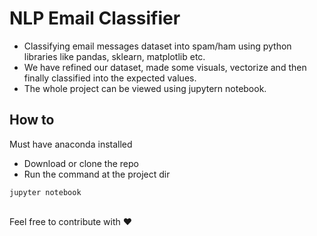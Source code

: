 # NLP Email Classifier

+ Classifying email messages dataset into spam/ham using python libraries like pandas, sklearn, matplotlib etc.
+ We have refined our dataset, made some visuals, vectorize and then finally classified into the expected values.
+ The whole project can be viewed using jupytern notebook.
## How to
Must have anaconda installed
+ Download or clone the repo
+ Run the command at the project dir
```
jupyter notebook
```
<br>
Feel free to contribute with ❤️
